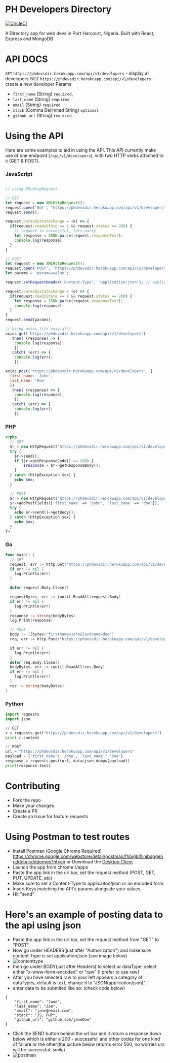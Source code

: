 # PH Developers Directory
[![CircleCI](https://circleci.com/gh/PHDevsConnect/phdevsdir/tree/master.svg?style=svg)](https://circleci.com/gh/PHDevsConnect/phdevsdir/tree/master)


A Directory app for web devs in Port Harcourt, Nigeria. Built with React, Express and MongoDB

# API DOCS

`GET` `https://phdevsdir.herokuapp.com/api/v1/developers` - display all developers
`POST` `https://phdevsdir.herokuapp.com/api/v1/developers` - create a new developer
Params

- `first_name` (String) `required`,
- `last_name` (String) `required`
- `email` (String) `required`
- `stack` (Comma Delimited String) `optional`
- `github_url` (String) `required`

# Using the API
Here are some examples to aid in using the API. This API currently make use of one endpoint (`/api/v1/developers`), with two HTTP verbs attached to it (GET & POST).

### JavaScript
```js

// using XMLHttpRequest

// GET
let request = new XMLHttpRequest();
request.open('Get', "https://phdevsdir.herokuapp.com/api/v1/developers");
request.send();

request.onreadystatechange = (e) => {
  if(request.readyState == 4 && request.status == 200) {
    // request is successful, lets party
    let response = JSON.parse(request.responseText);
    console.log(response);
  }
}

// POST
let request = new XMLHttpRequest();
request.open('POST', 'https://phdevsdir.herokuapp.com/api/v1/developers');
let params = 'params=value';

request.setRequestHeader('Content-Type', 'application/json'); // application/x-www-form-urlencoded, etc

request.onreadystatechange = (e) => {
  if(request.readyState == 4 && request.status == 200) {
    let response = JSON.parse(request.responseText);
    console.log(response);
  }
}
request.send(params);

// Using axios (its easy af!)
axios.get('https://phdevsdir.herokuapp.com/api/v1/developers')
  .then( (response) => {
    console.log(response);
    })
  .catch( (err) => {
    console.log(err);
    });

axios.post('https://phdevsdir.herokuapp.com/api/v1/developers', {
  first_name: 'John',
  last_name: 'Doe'
  })
  .then( (response) => {
    console.log(response);
    })
  .catch( (err) => {
    console.log(err);
    });

```
### PHP
```php
<?php
  // GET
  $r = new HttpRequest('https://phdevsdir.herokuapp.com/api/v1/developers', HttpRequest::METH_GET);
  try {
    $r->send();
    if ($r->getResponseCode() == 200) {
        $response = $r->getResponseBody();
    }
  } catch (HttpException $ex) {
    echo $ex;
  }

  // POST
  $r = new HttpRequest('https://phdevsdir.herokuapp.com/api/v1/developers', HttpRequest::METH_POST);
  $r->addPostFields(['first_name' => 'john', 'last_name' => 'doe']);
  try {
    echo $r->send()->getBody();
  } catch (HttpException $ex) {
    echo $ex;
  }
?>
```
### Go
```go
func main() {
  // GET
  request, err := http.Get("https://phdevsdir.herokuapp.com/api/v1/developers")
  if err != nil {
    log.Println(err)
  }

  defer request.Body.Close()

  requestBytes, err := ioutil.ReadAll(request.Body)
  if err != nil {
    log.Println(err)
  }
  response := string(bodyBytes)
  log.Print(response)

  // POST
  body := []bytes("firstname=john&lastname=doe")
  req, err := http.Post("https://phdevsdir.herokuapp.com/api/v1/developers", "body/type", bytes.NewBuffer(body))

  if err != nil {
    log.Println(err)
  }
  defer req.Body.Close()
  bodyBytes, err := ioutil.ReadAll(res.Body)
  if err != nil {
    log.Println(err)
  }
  res := string(bodyBytes)
}
```
### Python
```python
import requests
import json

// GET
r = requests.get("https://phdevsdir.herokuapp.com/api/v1/developers")
print r.content

// POST
url = "https://phdevsdir.herokuapp.com/api/v1/developers"
payload = {'first_name': 'John', 'last_name': 'Doe'}
response = requests.post(url, data=json.dumps(payload))
print(response.text)
```

# Contributing
- Fork the repo
- Make your changes
- Create a PR
- Create an Issue for feature requests

# Using Postman to test routes
- Install Postman (Google Chrome Required) https://chrome.google.com/webstore/detail/postman/fhbjgbiflinjbdggehcddcbncdddomop?hl=en or Download the [Desktop Client](http://getpostman.com)
- Launch the app from chrome://apps
- Paste the app link in the url bar, set the request method (POST, GET, PUT, UPDATE, etc)
- Make sure to set a Content-Type to applicaiton/json or an encoded form
- Insert Keys matching the API's params alongside your values
- Hit "send"
# Here's an example of posting data to the api using json

- Paste the app link in the url bar, set the request method from "GET" to "POST"
- Now  go under HEADERS(just after "Authorization") and make sure content-Type is set application/json  (see image below)
- ![contenttype](https://user-images.githubusercontent.com/25697914/31719203-8be3250a-b40a-11e7-8c94-13fb431889f7.png)
- then go under BODY(just after Headers) to select ur dataType: select either "x-www-form-encoded" or "raw" [I prefer to use raw]
- After you have selected raw to your left appears a category of dataTypes, default is text, change it to "JSON(application/json)".
- enter data to be submited like so: (check code below)
```
{
	"first_name": "Jane",
	"last_name": "Joe",
	"email": "jane@email.com",
	"stack": "JS, PHP",
	"github_url": "github.com/janeDoe"
}

```
- Click the SEND button behind the url bar and it return a response down below which is either a 200 - successfull and other codes for one kind of failure or the other(the picture below returns error 500; no worries  urs will be successful. *smile*)
- ![postman](https://user-images.githubusercontent.com/25697914/31720070-726578dc-b40d-11e7-8e70-91029a48e7f7.png)